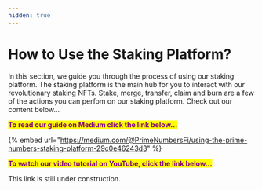 ```yaml
---
hidden: true
---
```


# How to Use the Staking Platform?

In this section, we guide you through the process of using our staking platform. The staking platform is the main hub for you to interact with our revolutionary staking NFTs. Stake, merge, transfer, claim and burn are a few of the actions you can perfom on our staking platform. Check out our content below...

<mark style="color:purple;">**To read our guide on Medium click the link below...**</mark>

{% embed url="https://medium.com/@PrimeNumbersFi/using-the-prime-numbers-staking-platform-29c0e46243d3" %}

<mark style="color:purple;">**To watch our video tutorial on YouTube, click the link below...**</mark>

This link is still under construction.
